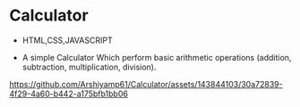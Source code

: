 # Calculator
- HTML,CSS,JAVASCRIPT
  
- A simple Calculator Which perform basic  arithmetic operations (addition, subtraction, multiplication, division).


https://github.com/Arshiyamp61/Calculator/assets/143844103/30a72839-4f29-4a60-b442-a175bfb1bb06

